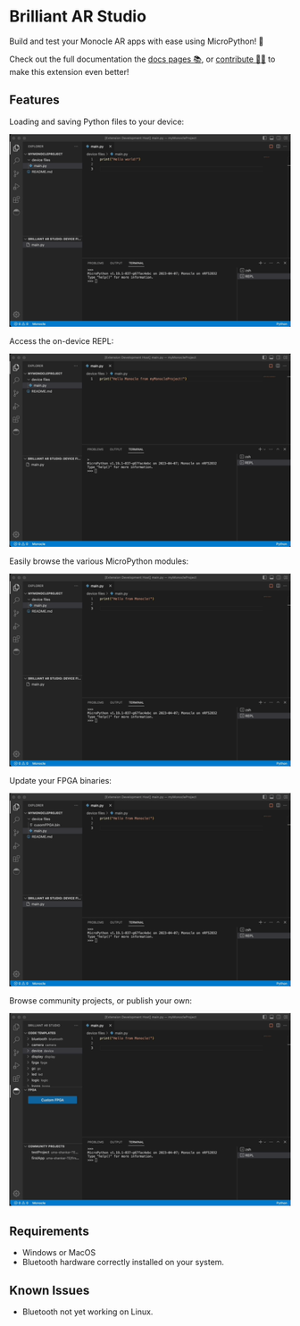 # Brilliant AR Studio

Build and test your Monocle AR apps with ease using MicroPython! 🐍

Check out the full documentation the [docs pages 📚](https://docs.brilliant.xyz), or [contribute 🧑‍💻](https://github.com/brilliantlabsAR/ar-studio-for-vscode) to make this extension even better!

## Features

Loading and saving Python files to your device:

![Animation of loading and saving files to Monocle](./media/vscode-ext-upload-file.gif)

Access the on-device REPL:

![Animation of the Monocle REPL](./media/vscode-ext-repl.gif)

Easily browse the various MicroPython modules:

![Animation of drag and drop editor](./media/vscode-ext-api-drag-drop.gif)

Update your FPGA binaries:

![Image of the FPGA update buttons](./media/vscode-ext-custom-fpga.gif)

Browse community projects, or publish your own:

![Animation of user projects](./media/vscode-ext-custom-projects.gif)

## Requirements

- Windows or MacOS
- Bluetooth hardware correctly installed on your system.

## Known Issues

- Bluetooth not yet working on Linux.